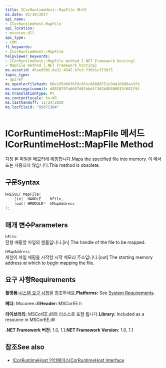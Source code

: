 ```yaml
---
title: ICorRuntimeHost::MapFile 메서드
ms.date: 03/30/2017
api_name:
- ICorRuntimeHost.MapFile
api_location:
- mscoree.dll
api_type:
- COM
f1_keywords:
- ICorRuntimeHost::MapFile
helpviewer_keywords:
- ICorRuntimeHost::MapFile method [.NET Framework hosting]
- MapFile method [.NET Framework hosting]
ms.assetid: 45ae0502-0a31-4342-b7e3-f36e1cf738f3
topic_type:
- apiref
ms.openlocfilehash: 60e1d5d49f6f8c6fec060d8751e94410986aa3fd
ms.sourcegitcommit: d8020797a6657d0fbbdff362b80300815f682f94
ms.translationtype: MT
ms.contentlocale: ko-KR
ms.lasthandoff: 11/24/2020
ms.locfileid: "95671384"
---
```

# <a name="icorruntimehostmapfile-method"></a><span data-ttu-id="839d6-102">ICorRuntimeHost::MapFile 메서드</span><span class="sxs-lookup"><span data-stu-id="839d6-102">ICorRuntimeHost::MapFile Method</span></span>

<span data-ttu-id="839d6-103">지정 된 파일을 메모리에 매핑합니다.</span><span class="sxs-lookup"><span data-stu-id="839d6-103">Maps the specified file into memory.</span></span> <span data-ttu-id="839d6-104">이 메서드는 사용되지 않습니다.</span><span class="sxs-lookup"><span data-stu-id="839d6-104">This method is obsolete.</span></span>  
  
## <a name="syntax"></a><span data-ttu-id="839d6-105">구문</span><span class="sxs-lookup"><span data-stu-id="839d6-105">Syntax</span></span>  
  
```cpp  
HRESULT MapFile(  
    [in]  HANDLE    hFile,  
    [out] HMODULE*  hMapAddress  
);  
```  
  
## <a name="parameters"></a><span data-ttu-id="839d6-106">매개 변수</span><span class="sxs-lookup"><span data-stu-id="839d6-106">Parameters</span></span>  

 `hFile`  
 <span data-ttu-id="839d6-107">진행 매핑할 파일의 핸들입니다.</span><span class="sxs-lookup"><span data-stu-id="839d6-107">[in] The handle of the file to be mapped.</span></span>  
  
 `hMapAddress`  
 <span data-ttu-id="839d6-108">제한이 파일 매핑을 시작할 시작 메모리 주소입니다.</span><span class="sxs-lookup"><span data-stu-id="839d6-108">[out] The starting memory address at which to begin mapping the file.</span></span>  
  
## <a name="requirements"></a><span data-ttu-id="839d6-109">요구 사항</span><span class="sxs-lookup"><span data-stu-id="839d6-109">Requirements</span></span>  

 <span data-ttu-id="839d6-110">**플랫폼:**[시스템 요구 사항](../../get-started/system-requirements.md)을 참조하세요.</span><span class="sxs-lookup"><span data-stu-id="839d6-110">**Platforms:** See [System Requirements](../../get-started/system-requirements.md).</span></span>  
  
 <span data-ttu-id="839d6-111">**헤더:** Mscoree.dll</span><span class="sxs-lookup"><span data-stu-id="839d6-111">**Header:** MSCorEE.h</span></span>  
  
 <span data-ttu-id="839d6-112">**라이브러리:** MSCorEE.dll의 리소스로 포함 됩니다.</span><span class="sxs-lookup"><span data-stu-id="839d6-112">**Library:** Included as a resource in MSCorEE.dll</span></span>  
  
 <span data-ttu-id="839d6-113">**.NET Framework 버전:** 1.0, 1.1</span><span class="sxs-lookup"><span data-stu-id="839d6-113">**.NET Framework Version:** 1.0, 1.1</span></span>  
  
## <a name="see-also"></a><span data-ttu-id="839d6-114">참조</span><span class="sxs-lookup"><span data-stu-id="839d6-114">See also</span></span>

- [<span data-ttu-id="839d6-115">ICorRuntimeHost 인터페이스</span><span class="sxs-lookup"><span data-stu-id="839d6-115">ICorRuntimeHost Interface</span></span>](icorruntimehost-interface.md)
